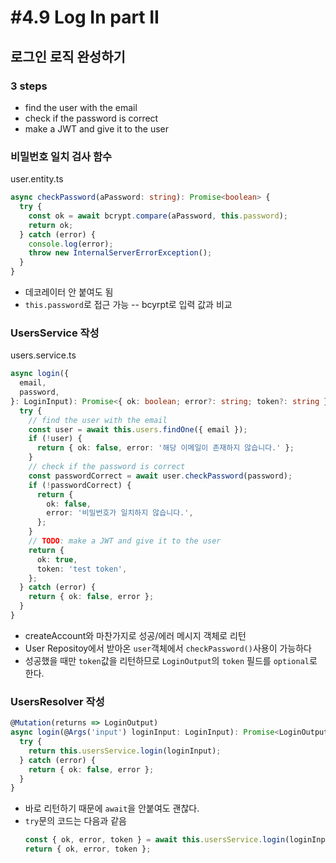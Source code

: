 # #4.9 Log In part II

## 로그인 로직 완성하기

### 3 steps

- find the user with the email
- check if the password is correct
- make a JWT and give it to the user

### 비밀번호 일치 검사 함수

user.entity.ts

```ts checkPassword()
async checkPassword(aPassword: string): Promise<boolean> {
  try {
    const ok = await bcrypt.compare(aPassword, this.password);
    return ok;
  } catch (error) {
    console.log(error);
    throw new InternalServerErrorException();
  }
}
```

- 데코레이터 안 붙여도 됨
- `this.password`로 접근 가능 -- bcyrpt로 입력 값과 비교

### UsersService 작성

users.service.ts

```ts login()
async login({
  email,
  password,
}: LoginInput): Promise<{ ok: boolean; error?: string; token?: string }> {
  try {
    // find the user with the email
    const user = await this.users.findOne({ email });
    if (!user) {
      return { ok: false, error: '해당 이메일이 존재하지 않습니다.' };
    }
    // check if the password is correct
    const passwordCorrect = await user.checkPassword(password);
    if (!passwordCorrect) {
      return {
        ok: false,
        error: '비밀번호가 일치하지 않습니다.',
      };
    }
    // TODO: make a JWT and give it to the user
    return {
      ok: true,
      token: 'test token',
    };
  } catch (error) {
    return { ok: false, error };
  }
}
```

- createAccount와 마찬가지로 성공/에러 메시지 객체로 리턴
- User Repositoy에서 받아온 `user`객체에서 `checkPassword()`사용이 가능하다
- 성공했을 때만 `token`값을 리턴하므로 `LoginOutput`의 `token` 필드를 `optional`로 한다.

### UsersResolver 작성

```ts
@Mutation(returns => LoginOutput)
async login(@Args('input') loginInput: LoginInput): Promise<LoginOutput> {
  try {
    return this.usersService.login(loginInput);
  } catch (error) {
    return { ok: false, error };
  }
}
```

- 바로 리턴하기 때문에 `await`을 안붙여도 괜찮다.
- `try`문의 코드는 다음과 같음
  ```ts
  const { ok, error, token } = await this.usersService.login(loginInput);
  return { ok, error, token };
  ```
